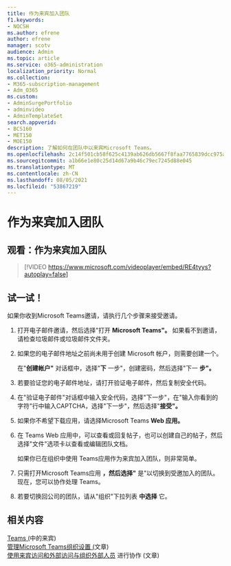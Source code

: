 ```yaml
---
title: 作为来宾加入团队
f1.keywords:
- NOCSH
ms.author: efrene
author: efrene
manager: scotv
audience: Admin
ms.topic: article
ms.service: o365-administration
localization_priority: Normal
ms.collection:
- M365-subscription-management
- Adm_O365
ms.custom:
- AdminSurgePortfolio
- adminvideo
- AdminTemplateSet
search.appverid:
- BCS160
- MET150
- MOE150
description: 了解如何在团队中以来宾Microsoft Teams。
ms.openlocfilehash: 2c14f501cb58f625c4139ab626db5667f8faa7765839dcc975aa7d38fb8ef5df
ms.sourcegitcommit: a1b66e1e80c25d14d67a9b46c79ec7245d88e045
ms.translationtype: MT
ms.contentlocale: zh-CN
ms.lasthandoff: 08/05/2021
ms.locfileid: "53867219"
---
```

# <a name="join-a-team-as-a-guest"></a>作为来宾加入团队

## <a name="watch-join-a-team-as-a-guest"></a>观看：作为来宾加入团队

> [!VIDEO https://www.microsoft.com/videoplayer/embed/RE4tyys?autoplay=false]

## <a name="try-it"></a>试一试！

如果你收到Microsoft Teams邀请，请执行几个步骤来接受邀请。

1. 打开电子邮件邀请，然后选择"打开 **Microsoft Teams"。** 如果看不到邀请，请检查垃圾邮件或垃圾邮件文件夹。
  1. 如果您的电子邮件地址之前尚未用于创建 Microsoft 帐户，则需要创建一个。

     在"**创建帐户"** 对话框中，选择"**下** 一步"，创建密码，然后选择"下一 **步"。**
  1. 若要验证您的电子邮件地址，请打开验证电子邮件，然后复制安全代码。
  1. 在"验证电子邮件"对话框中输入安全代码，选择"下一步"，在"输入你看到的字符"行中输入CAPTCHA，选择"下一步"，然后选择"**接受"。**  
1. 如果你不希望下载应用，请选择Microsoft Teams **Web 应用。**
1. 在 Teams Web 应用中，可以查看或回复帖子，也可以创建自己的帖子，然后选择"文件"选项卡以查看或编辑团队文档。

    如果你已在组织中使用 Teams应用作为来宾加入团队，则非常简单。

1. 只需打开Microsoft Teams应用 **，然后选择"** 是"以切换到受邀加入的团队。  现在，您可以协作处理 Teams。
1. 若要切换回公司的团队，请从"组织"下拉列表  **中选择**  它。

## <a name="related-content"></a>相关内容

[Teams (](/microsoftteams/guest-experience)中的来宾) \
[管理Microsoft Teams组织设置 (](/microsoftteams/enable-features-office-365)文章) \
[使用来宾访问和外部访问与组织外部人员](/microsoftteams/communicate-with-users-from-other-organizations) 进行协作 (文章) 
